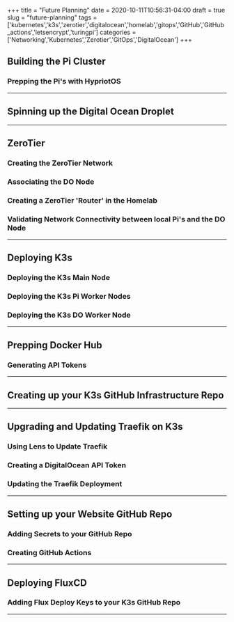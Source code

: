 +++
title = "Future Planning"
date = 2020-10-11T10:56:31-04:00
draft = true
slug = "future-planning"
tags = ['kubernetes','k3s','zerotier','digitalocean','homelab','gitops','GitHub','GitHub_actions','letsencrypt','turingpi']
categories = ['Networking','Kubernetes','Zerotier','GitOps','DigitalOcean']
+++

## Building the Pi Cluster

### Prepping the Pi's with HypriotOS

-----

## Spinning up the Digital Ocean Droplet

-----

## ZeroTier

### Creating the ZeroTier Network

### Associating the DO Node

### Creating a ZeroTier 'Router' in the Homelab

### Validating Network Connectivity between local Pi's and the DO Node

-----

## Deploying K3s

### Deploying the K3s Main Node

### Deploying the K3s Pi Worker Nodes

### Deploying the K3s DO Worker Node

-----

## Prepping Docker Hub

### Generating API Tokens

-----

## Creating up your K3s GitHub Infrastructure Repo

-----

## Upgrading and Updating Traefik on K3s

### Using Lens to Update Traefik

### Creating a DigitalOcean API Token

### Updating the Traefik Deployment

-----

## Setting up your Website GitHub Repo

### Adding Secrets to your GitHub Repo

### Creating GitHub Actions

-----

## Deploying FluxCD

### Adding Flux Deploy Keys to your K3s GitHub Repo

-----
